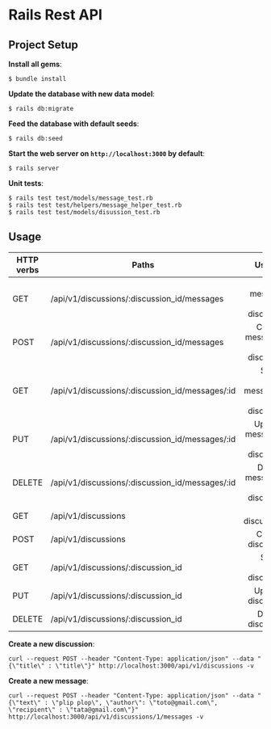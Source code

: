 # Rails Rest API

## Project Setup

**Install all gems**:

```console
$ bundle install
```

**Update the database with new data model**:

```console
$ rails db:migrate
```

**Feed the database with default seeds**:

```console
$ rails db:seed
```

**Start the web server on `http://localhost:3000` by default**:

```console
$ rails server
```

**Unit tests**:

```console
$ rails test test/models/message_test.rb
$ rails test test/helpers/message_helper_test.rb
$ rails test test/models/disussion_test.rb
```

## Usage

| HTTP verbs | Paths  | Used for |
| ---------- | ------ | --------:|
| GET | /api/v1/discussions/:discussion_id/messages | List all messages of a discussion |
| POST | /api/v1/discussions/:discussion_id/messages | Create a message in a discussion |
| GET | /api/v1/discussions/:discussion_id/messages/:id | Show a single message of a discussion |
| PUT | /api/v1/discussions/:discussion_id/messages/:id | Update a message in a discussion |
| DELETE | /api/v1/discussions/:discussion_id/messages/:id | Delete a message in a discussion |
| GET | /api/v1/discussions | List all discussions |
| POST | /api/v1/discussions | Create a discussion |
| GET | /api/v1/discussions/:discussion_id | Show a single discussion |
| PUT | /api/v1/discussions/:discussion_id | Update a discussion |
| DELETE | /api/v1/discussions/:discussion_id | Delete a discussion |

**Create a new discussion**:

```console
curl --request POST --header "Content-Type: application/json" --data "{\"title\" : \"title\"}" http://localhost:3000/api/v1/discussions -v
```

**Create a new message**:

```console
curl --request POST --header "Content-Type: application/json" --data "{\"text\" : \"plip plop\", \"author\": \"toto@gmail.com\", \"recipient\" : \"tata@gmail.com\"}" http://localhost:3000/api/v1/discussions/1/messages -v
```
